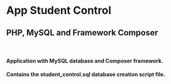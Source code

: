 <h1>App Student Control</h1>
<h2>PHP, MySQL and Framework Composer</h2>
<br/>

<h4>Application with MySQL database and Composer framework.</h4>

<h4>Contains the student_control.sql database creation script file.</h4>
